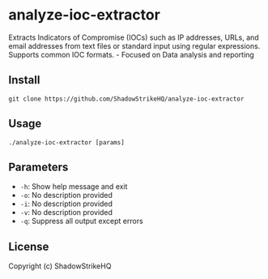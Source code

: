 # analyze-ioc-extractor
Extracts Indicators of Compromise (IOCs) such as IP addresses, URLs, and email addresses from text files or standard input using regular expressions. Supports common IOC formats. - Focused on Data analysis and reporting

## Install
`git clone https://github.com/ShadowStrikeHQ/analyze-ioc-extractor`

## Usage
`./analyze-ioc-extractor [params]`

## Parameters
- `-h`: Show help message and exit
- `-o`: No description provided
- `-i`: No description provided
- `-v`: No description provided
- `-q`: Suppress all output except errors

## License
Copyright (c) ShadowStrikeHQ
